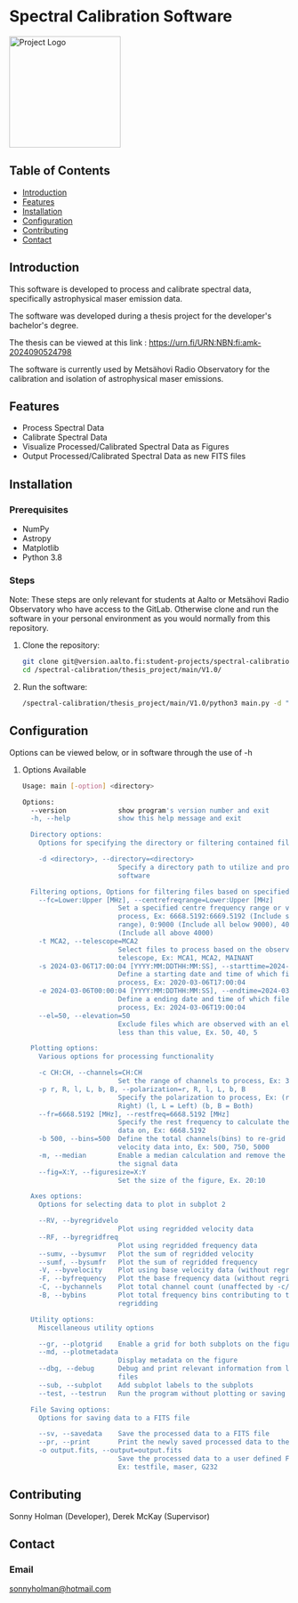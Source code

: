 # Spectral Calibration Software

<img src="https://www.metsahovi.fi/opendata/img/mhlogo.png" alt="Project Logo" width="200"/>

## Table of Contents
- [Introduction](#introduction)
- [Features](#features)
- [Installation](#installation)
- [Configuration](#configuration)
- [Contributing](#contributing)
- [Contact](#contact)

## Introduction
This software is developed to process and calibrate spectral data, specifically astrophysical maser emission data.

The software was developed during a thesis project for the developer's bachelor's degree.

The thesis can be viewed at this link : https://urn.fi/URN:NBN:fi:amk-2024090524798

The software is currently used by Metsähovi Radio Observatory for the calibration and isolation of astrophysical maser emissions.

## Features
- Process Spectral Data
- Calibrate Spectral Data
- Visualize Processed/Calibrated Spectral Data as Figures
- Output Processed/Calibrated Spectral Data as new FITS files

## Installation

### Prerequisites
- NumPy
- Astropy
- Matplotlib
- Python 3.8

### Steps

Note: These steps are only relevant for students at Aalto or Metsähovi Radio Observatory who have access to the GitLab. Otherwise clone and run the software in your personal environment as you would normally from this repository.

1. Clone the repository:
   ```sh
   git clone git@version.aalto.fi:student-projects/spectral-calibration.git
   cd /spectral-calibration/thesis_project/main/V1.0/
2. Run the software:
    ```sh
    /spectral-calibration/thesis_project/main/V1.0/python3 main.py -d "directory" -m -c 290:3800 -p b --sv 

## Configuration

Options can be viewed below, or in software through the use of -h

1.  Options Available 
    ```sh
    Usage: main [-option] <directory>

    Options:
      --version             show program's version number and exit
      -h, --help            show this help message and exit

      Directory options:
        Options for specifying the directory or filtering contained files

        -d <directory>, --directory=<directory>
                            Specify a directory path to utilize and process in the
                            software

      Filtering options, Options for filtering files based on specified rules:
        --fc=Lower:Upper [MHz], --centrefreqrange=Lower:Upper [MHz]
                            Set a specified centre frequency range or value to
                            process, Ex: 6668.5192:6669.5192 (Include specific
                            range), 0:9000 (Include all below 9000), 4000:0
                            (Include all above 4000)
        -t MCA2, --telescope=MCA2
                            Select files to process based on the observing
                            telescope, Ex: MCA1, MCA2, MAINANT
        -s 2024-03-06T17:00:04 [YYYY:MM:DDTHH:MM:SS], --starttime=2024-03-06T17:00:04 [YYYY:MM:DDTHH:MM:SS]
                            Define a starting date and time of which files to
                            process, Ex: 2020-03-06T17:00:04
        -e 2024-03-06T00:00:04 [YYYY:MM:DDTHH:MM:SS], --endtime=2024-03-06T00:00:04 [YYYY:MM:DDTHH:MM:SS]
                            Define a ending date and time of which files to
                            process, Ex: 2024-03-06T19:00:04
        --el=50, --elevation=50
                            Exclude files which are observed with an elevation
                            less than this value, Ex. 50, 40, 5

      Plotting options:
        Various options for processing functionality

        -c CH:CH, --channels=CH:CH
                            Set the range of channels to process, Ex: 350:3500
        -p r, R, l, L, b, B, --polarization=r, R, l, L, b, B
                            Specify the polarization to process, Ex: (r, R =
                            Right) (l, L = Left) (b, B = Both)
        --fr=6668.5192 [MHz], --restfreq=6668.5192 [MHz]
                            Specify the rest frequency to calculate the velocity
                            data on, Ex: 6668.5192
        -b 500, --bins=500  Define the total channels(bins) to re-grid frequency &
                            velocity data into, Ex: 500, 750, 5000
        -m, --median        Enable a median calculation and remove the result from
                            the signal data
        --fig=X:Y, --figuresize=X:Y
                            Set the size of the figure, Ex. 20:10

      Axes options:
        Options for selecting data to plot in subplot 2

        --RV, --byregridvelo
                            Plot using regridded velocity data
        --RF, --byregridfreq
                            Plot using regridded frequency data
        --sumv, --bysumvr   Plot the sum of regridded velocity
        --sumf, --bysumfr   Plot the sum of regridded frequency
        -V, --byvelocity    Plot using base velocity data (without regridding)
        -F, --byfrequency   Plot the base frequency data (without regridding)
        -C, --bychannels    Plot total channel count (unaffected by -c/--channels)
        -B, --bybins        Plot total frequency bins contributing to the
                            regridding

      Utility options:
        Miscellaneous utility options

        --gr, --plotgrid    Enable a grid for both subplots on the figure
        --md, --plotmetadata
                            Display metadata on the figure
        --dbg, --debug      Debug and print relevant information from loaded FITS
                            files
        --sub, --subplot    Add subplot labels to the subplots
        --test, --testrun   Run the program without plotting or saving

      File Saving options:
        Options for saving data to a FITS file

        --sv, --savedata    Save the processed data to a FITS file
        --pr, --print       Print the newly saved processed data to the terminal
        -o output.fits, --output=output.fits
                            Save the processed data to a user defined FITS file,
                            Ex: testfile, maser, G232

## Contributing

Sonny Holman (Developer), Derek McKay (Supervisor)

## Contact

### Email

sonnyholman@hotmail.com

